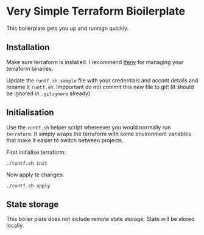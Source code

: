 # Very Simple Terraform Bioilerplate
This boilerplate gets you up and runnign quickly. 


## Installation
Make sure terraform is installed. I recommend [tfenv](https://github.com/tfutils/tfenv) for managing your terraform binaries.

Update the `runtf.sh.sample` file with your credentials and accont details and rename it `runtf.sh`. Impportant do not commit this new file to git! (It should be ignored in `.gitignore` already)


## Initialisation
Use the `runtf.sh` helper script whereever you would normally run `terraform`. It simply wraps the terraform with some environment variables that make it easier to switch between projects.

First initialise terraform:
```
./runtf.sh init
```

Now apply te changes:
```
./runtf.sh apply
```

## State storage
This boiler plate does not include remote state storage. State will be stored locally.


